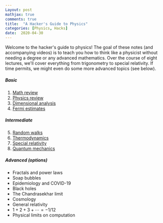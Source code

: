```yaml
---
Layout: post
mathjax: true
comments: true
title:  "A Hacker's Guide to Physics"
categories: [Physics, Hacks]
date:  2020-04-30
---
```


Welcome to the hacker's guide to physics!
The goal of these notes (and accompanying videos) is to teach you how
to think like a physicist without needing a degree or any advanced
mathematics.
Over the course of
eight lectures, we'll cover everything from trigonometry to special
relativity.
If time permits, we might even do some more advanced topics (see below).

##### Basic

1. <a href="#sec-1">Math review</a>
2. <a href="#sec-2">Physics review</a>
3. <a href="#sec-3">Dimensional analysis</a>
4. <a href="#sec-4">Fermi estimates</a>

##### Intermediate

5. <a href="#sec-5">Random walks</a>
6. <a href="#sec-6">Thermodynamics</a>
7. <a href="#sec-7">Special relativity</a>
8. <a href="#sec-8">Quantum mechanics</a>

##### Advanced (options)

- Fractals and power laws
- Soap bubbles
- Epidemiology and COVID-19
- Black holes
- The Chandrasekhar limit
- Cosmology
- General relativity
- $1 + 2 + 3 + \cdots = -1/12$
- Physical limits on computation
